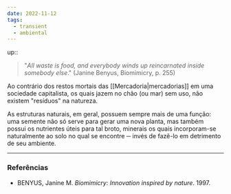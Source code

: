 ```yaml
---
date: 2022-11-12
tags:
  - transient
  - ambiental
---
```

up:: 

> "*All waste is food, and everybody winds up reincarnated inside somebody else*." (Janine Benyus, Biomimicry, p. 255)

Ao contrário dos restos mortais das [[Mercadoria|mercadorias]] em uma sociedade capitalista, os quais jazem no chão (ou mar) sem uso, não existem "resíduos" na natureza.

As estruturas naturais, em geral, possuem sempre mais de uma função: uma semente não só serve para gerar uma nova planta, mas também possui os nutrientes úteis para tal broto, minerais os quais incorporam-se naturalmente ao solo no qual se encontre ─ invés de fazê-lo em detrimento de seu ambiente.

---
### Referências
- BENYUS, Janine M. *Biomimicry: Innovation inspired by nature*. 1997.